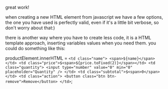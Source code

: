 great work!

when creating a new HTML element from javascript we have a few options, the one you have used is perfectly valid, even if it's a little bit verbose, so don't worry about that:)

there is another way where you have to create less code, it is a HTML template approach, inserting variables values when you need them.
you could do something like this:

  productElement.innerHTML = `
    <td class="name">
      <span>${name}</span>
    </td>
    <td class="price">$<span>${price.toFixed(2)}</span></td>
    <td class="quantity">
      <input type="number" value="0" min="0" placeholder="Quantity" />
    </td>
    <td class="subtotal">$<span>0</span></td>
    <td class="action">
      <button class="btn btn-remove">Remove</button>
    </td>
  `;
